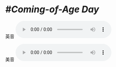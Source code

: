 # ***\#Coming-of-Age Day*** 
英音
<audio src="./media/Coming-of-Age Day1_AAC.aac" controls="controls"></audio>

美音
<audio src="./media/Coming-of-Age Day1_AAC.aac" controls="controls"></audio>



  

